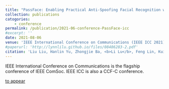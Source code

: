 ```yaml
---
title: "PassFace: Enabling Practical Anti-Spoofing Facial Recognition with Camera Fingerprinting"
collection: publications
catogories: 
    - conference
permalink: /publication/2021-06-conference-PassFace-icc
#excerpt: ''
date: 2021-08-06
venue: 'IEEE International Conference on Communications (IEEE ICC 2021)'
#paperurl: 'http://lynnlilu.github.io/files/08486283-2.pdf'
citation: 'Liu Liu, Hanlin Yu, Zhongjie Ba, <b>Li Lu</b>, Feng Lin, Kui Ren. &quot;PassFace: Enabling Practical Anti-Spoofing Facial Recognition with Camera Fingerprinting.&quot; <i>Proceedings of IEEE International Conference on Communications (IEEE ICC)</i>. Montreal, Canada. 2021. doi: 10.1109/ICC42927.2021.9501053.'
---
```


IEEE International Conference on Communications is the flagship conference of IEEE ComSoc. IEEE ICC is also a CCF-C conference.

[to appear](https://www.doi.org/10.1109/ICC42927.2021.9501053)

